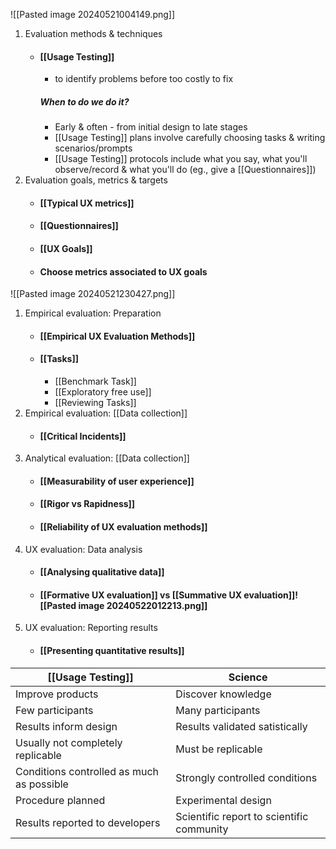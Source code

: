 ![[Pasted image 20240521004149.png]]
1. Evaluation methods & techniques
	 - #### [[Usage Testing]]
		 - to identify problems before too costly to fix
		 ##### When to do we do it?
		 - Early & often - from initial design to late stages
		 - [[Usage Testing]] plans involve carefully choosing tasks & writing scenarios/prompts
		 - [[Usage Testing]] protocols include what you say, what you'll observe/record & what you'll do (eg., give a [[Questionnaires]])
2. Evaluation goals, metrics & targets
	- #### [[Typical UX metrics]]
	- #### [[Questionnaires]]
	- #### [[UX Goals]]
	- #### Choose metrics associated to UX goals
![[Pasted image 20240521230427.png]]

1. Empirical evaluation: Preparation
	- #### [[Empirical UX Evaluation Methods]]
	- #### [[Tasks]]
		- [[Benchmark Task]]
		- [[Exploratory free use]]
		- [[Reviewing Tasks]]
1. Empirical evaluation: [[Data collection]]
	 - #### [[Critical Incidents]]
2. Analytical evaluation: [[Data collection]]
	- #### [[Measurability of user experience]]
	- #### [[Rigor vs Rapidness]]
	- #### [[Reliability of UX evaluation methods]]
3. UX evaluation: Data analysis
	- #### [[Analysing qualitative data]]
	- #### [[Formative UX evaluation]] vs [[Summative UX evaluation]]![[Pasted image 20240522012213.png]]
4. UX evaluation: Reporting results
	- #### [[Presenting quantitative results]]

| [[Usage Testing]]                         | Science                                   |
| ----------------------------------------- | ----------------------------------------- |
| Improve products                          | Discover knowledge                        |
| Few participants                          | Many participants                         |
| Results inform design                     | Results validated satistically            |
| Usually not completely replicable         | Must be replicable                        |
| Conditions controlled as much as possible | Strongly controlled conditions            |
| Procedure planned                         | Experimental design                       |
| Results reported to developers            | Scientific report to scientific community |

